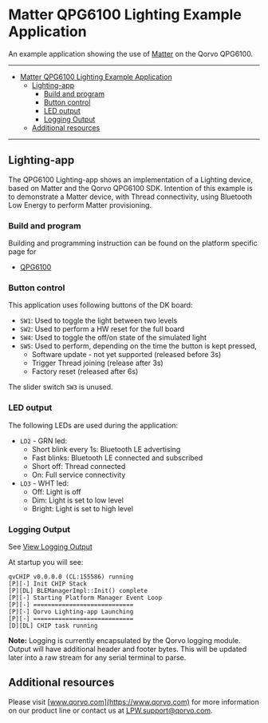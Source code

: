 # Matter QPG6100 Lighting Example Application

An example application showing the use of
[Matter](https://github.com/project-chip/connectedhomeip) on the Qorvo QPG6100.

---

- [Matter QPG6100 Lighting Example Application](#matter-qpg6100-lighting-example-application)
  - [Lighting-app](#lighting-app)
    - [Build and program](#build-and-program)
    - [Button control](#button-control)
    - [LED output](#led-output)
    - [Logging Output](#logging-output)
  - [Additional resources](#additional-resources)

---

## Lighting-app

The QPG6100 Lighting-app shows an implementation of a Lighting device, based on
Matter and the Qorvo QPG6100 SDK. Intention of this example is to demonstrate a Matter
device, with Thread connectivity, using Bluetooth Low Energy to perform Matter provisioning.

### Build and program

Building and programming instruction can be found on the platform specific page for

- [QPG6100](../../qpg6100/doc/README.md)

### Button control

This application uses following buttons of the DK board:

- `SW1`: Used to toggle the light between two levels
- `SW2`: Used to perform a HW reset for the full board
- `SW4`: Used to toggle the off/on state of the simulated light
- `SW5`: Used to perform, depending on the time the button is kept pressed,
  - Software update - not yet supported (released before 3s)
  - Trigger Thread joining (release after 3s)
  - Factory reset (released after 6s)

The slider switch `SW3` is unused.

### LED output

The following LEDs are used during the application:

- `LD2` - GRN led:
  - Short blink every 1s: Bluetooth LE advertising
  - Fast blinks: Bluetooth LE connected and subscribed
  - Short off: Thread connected
  - On: Full service connectivity
- `LD3` - WHT led:
  - Off: Light is off
  - Dim: Light is set to low level
  - Bright: Light is set to high level

### Logging Output

See [View Logging Output](../../qpg6100/doc/README.md#view-logging-output)

At startup you will see:

    qvCHIP v0.0.0.0 (CL:155586) running
    [P][-] Init CHIP Stack
    [P][DL] BLEManagerImpl::Init() complete
    [P][-] Starting Platform Manager Event Loop
    [P][-] ============================
    [P][-] Qorvo Lighting-app Launching
    [P][-] ============================
    [D][DL] CHIP task running

**Note:** Logging is currently encapsulated by the Qorvo logging module.
Output will have additional header and footer bytes.
This will be updated later into a raw stream for any serial terminal to parse.

## Additional resources

Please visit [www.qorvo.com](https://www.qorvo.com) for more information on our product line or contact us at <LPW.support@qorvo.com>.
